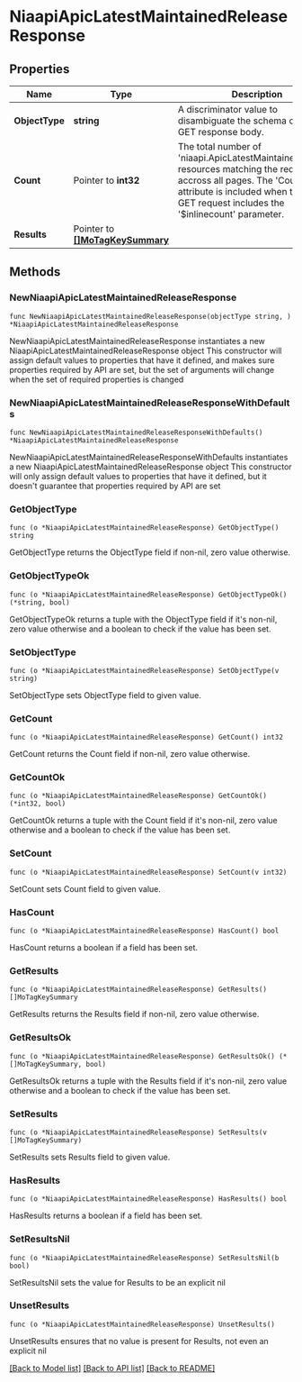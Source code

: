 # NiaapiApicLatestMaintainedReleaseResponse

## Properties

Name | Type | Description | Notes
------------ | ------------- | ------------- | -------------
**ObjectType** | **string** | A discriminator value to disambiguate the schema of a HTTP GET response body. | 
**Count** | Pointer to **int32** | The total number of &#39;niaapi.ApicLatestMaintainedRelease&#39; resources matching the request, accross all pages. The &#39;Count&#39; attribute is included when the HTTP GET request includes the &#39;$inlinecount&#39; parameter. | [optional] 
**Results** | Pointer to [**[]MoTagKeySummary**](mo.TagKeySummary.md) |  | [optional] 

## Methods

### NewNiaapiApicLatestMaintainedReleaseResponse

`func NewNiaapiApicLatestMaintainedReleaseResponse(objectType string, ) *NiaapiApicLatestMaintainedReleaseResponse`

NewNiaapiApicLatestMaintainedReleaseResponse instantiates a new NiaapiApicLatestMaintainedReleaseResponse object
This constructor will assign default values to properties that have it defined,
and makes sure properties required by API are set, but the set of arguments
will change when the set of required properties is changed

### NewNiaapiApicLatestMaintainedReleaseResponseWithDefaults

`func NewNiaapiApicLatestMaintainedReleaseResponseWithDefaults() *NiaapiApicLatestMaintainedReleaseResponse`

NewNiaapiApicLatestMaintainedReleaseResponseWithDefaults instantiates a new NiaapiApicLatestMaintainedReleaseResponse object
This constructor will only assign default values to properties that have it defined,
but it doesn't guarantee that properties required by API are set

### GetObjectType

`func (o *NiaapiApicLatestMaintainedReleaseResponse) GetObjectType() string`

GetObjectType returns the ObjectType field if non-nil, zero value otherwise.

### GetObjectTypeOk

`func (o *NiaapiApicLatestMaintainedReleaseResponse) GetObjectTypeOk() (*string, bool)`

GetObjectTypeOk returns a tuple with the ObjectType field if it's non-nil, zero value otherwise
and a boolean to check if the value has been set.

### SetObjectType

`func (o *NiaapiApicLatestMaintainedReleaseResponse) SetObjectType(v string)`

SetObjectType sets ObjectType field to given value.


### GetCount

`func (o *NiaapiApicLatestMaintainedReleaseResponse) GetCount() int32`

GetCount returns the Count field if non-nil, zero value otherwise.

### GetCountOk

`func (o *NiaapiApicLatestMaintainedReleaseResponse) GetCountOk() (*int32, bool)`

GetCountOk returns a tuple with the Count field if it's non-nil, zero value otherwise
and a boolean to check if the value has been set.

### SetCount

`func (o *NiaapiApicLatestMaintainedReleaseResponse) SetCount(v int32)`

SetCount sets Count field to given value.

### HasCount

`func (o *NiaapiApicLatestMaintainedReleaseResponse) HasCount() bool`

HasCount returns a boolean if a field has been set.

### GetResults

`func (o *NiaapiApicLatestMaintainedReleaseResponse) GetResults() []MoTagKeySummary`

GetResults returns the Results field if non-nil, zero value otherwise.

### GetResultsOk

`func (o *NiaapiApicLatestMaintainedReleaseResponse) GetResultsOk() (*[]MoTagKeySummary, bool)`

GetResultsOk returns a tuple with the Results field if it's non-nil, zero value otherwise
and a boolean to check if the value has been set.

### SetResults

`func (o *NiaapiApicLatestMaintainedReleaseResponse) SetResults(v []MoTagKeySummary)`

SetResults sets Results field to given value.

### HasResults

`func (o *NiaapiApicLatestMaintainedReleaseResponse) HasResults() bool`

HasResults returns a boolean if a field has been set.

### SetResultsNil

`func (o *NiaapiApicLatestMaintainedReleaseResponse) SetResultsNil(b bool)`

 SetResultsNil sets the value for Results to be an explicit nil

### UnsetResults
`func (o *NiaapiApicLatestMaintainedReleaseResponse) UnsetResults()`

UnsetResults ensures that no value is present for Results, not even an explicit nil

[[Back to Model list]](../README.md#documentation-for-models) [[Back to API list]](../README.md#documentation-for-api-endpoints) [[Back to README]](../README.md)


